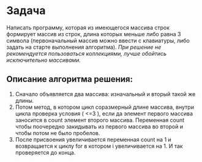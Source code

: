 # Задача
Написать программу, которая из имеющегося массива строк формирует массив из строк, длина которых меньше либо равна 3 символа (первоначальный массив можно ввести с клавиатуры, либо задать на старте выполнения алгоритма).
*При решение не рекомендуется пользоваться коллекциями, лучше обойтись исключительно массивами.*

## Описание алгоритма решения:
1. Сначало объявляется два массива: изначальный и вторый такой же длины.
2. Потом метод, в котором цикл соразмерный длине массива, внутри цикла проверка условия ( <=3 ), если да элемент первого массива заносится в count элемент второго массива. Переменная count чтобы поочередно закидывать из первого массива во второй и чтобы потом не было пробелов.
3. После присвоения увеличивается переменная count на 1 и возвращается к циклу for в котором i увеличивается на 1. И так проверяется до конца.